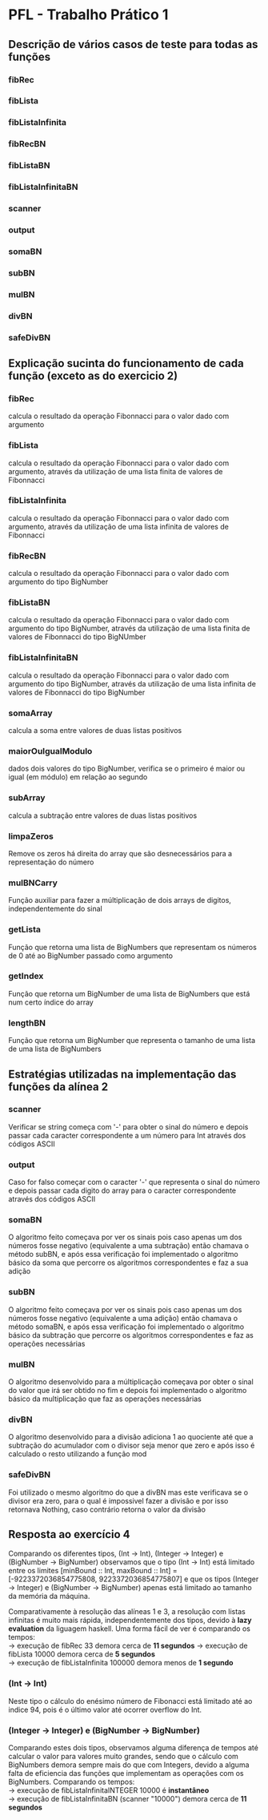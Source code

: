 # PFL - Trabalho Prático 1

## Descrição de vários casos de teste para todas as funções

### fibRec


### fibLista


### fibListaInfinita


### fibRecBN


### fibListaBN


### fibListaInfinitaBN


### scanner


### output


### somaBN


### subBN


### mulBN


### divBN


### safeDivBN


## Explicação sucinta do funcionamento de cada função (exceto as do exercicio 2)

### fibRec

calcula o resultado da operação Fibonnacci para o valor dado com argumento

### fibLista

calcula o resultado da operação Fibonnacci para o valor dado com argumento, através da utilização de uma lista finita de valores de Fibonnacci

### fibListaInfinita

calcula o resultado da operação Fibonnacci para o valor dado com argumento, através da utilização de uma lista infinita de valores de Fibonnacci

### fibRecBN

calcula o resultado da operação Fibonnacci para o valor dado com argumento do tipo BigNumber

### fibListaBN

calcula o resultado da operação Fibonnacci para o valor dado com argumento do tipo BigNumber, através da utilização de uma lista finita de valores de Fibonnacci do tipo BigNUmber

### fibListaInfinitaBN

calcula o resultado da operação Fibonnacci para o valor dado com argumento do tipo BigNumber, através da utilização de uma lista infinita de valores de Fibonnacci do tipo BigNumber

### somaArray

calcula a soma entre valores de duas listas positivos

### maiorOuIgualModulo

dados dois valores do tipo BigNumber, verifica se o primeiro é maior ou igual (em módulo) em relação ao segundo

### subArray

calcula a subtração entre valores de duas listas positivos

### limpaZeros

Remove os zeros há direita do array que são desnecessários para a representação do número

### mulBNCarry

Função auxiliar para fazer a múltiplicação de dois arrays de digitos, independentemente do sinal

### getLista

Função que retorna uma lista de BigNumbers que representam os números de 0 até ao BigNumber passado como argumento

### getIndex

Função que retorna um BigNumber de uma lista de BigNumbers que está num certo índice do array

### lengthBN

Função que retorna um BigNumber que representa o tamanho de uma lista de uma lista de BigNumbers

## Estratégias utilizadas na implementação das funções da alínea 2

### scanner

Verificar se string começa com '-' para obter o sinal do número e depois passar cada caracter correspondente a um número para Int através dos códigos ASCII

### output

Caso for falso começar com o caracter '-' que representa o sinal do número e depois passar cada digito do array para o caracter correspondente através dos códigos ASCII

### somaBN

O algoritmo feito começava por ver os sinais pois caso apenas um dos números fosse negativo (equivalente a uma subtração) então chamava o método subBN, e após essa verificação foi implementado o algoritmo básico da soma que percorre os algoritmos correspondentes e faz a sua adição

### subBN

O algoritmo feito começava por ver os sinais pois caso apenas um dos números fosse negativo (equivalente a uma adição) então chamava o método somaBN, e após essa verificação foi implementado o algoritmo básico da subtração que percorre os algoritmos correspondentes e faz as operações necessárias

### mulBN

O algoritmo desenvolvido para a múltiplicação começava por obter o sinal do valor que irá ser obtido no fim e depois foi implementado o algoritmo básico da multiplicação que faz as operações necessárias

### divBN

O algoritmo desenvolvido para a divisão adiciona 1 ao quociente até que a subtração do acumulador com o divisor seja menor que zero e após isso é calculado o resto utilizando a função mod

### safeDivBN

Foi utilizado o mesmo algoritmo do que a divBN mas este verificava se o divisor era zero, para o qual é impossivel fazer a divisão e por isso retornava Nothing, caso contrário retorna o valor da divisão

## Resposta ao exercício 4

Comparando os diferentes tipos, (Int -> Int), (Integer -> Integer) e (BigNumber -> BigNumber) observamos que o tipo (Int -> Int) está limitado entre os limites [minBound :: Int, maxBound :: Int] = [-9223372036854775808, 9223372036854775807] e que os tipos (Integer -> Integer) e (BigNumber -> BigNumber) apenas está limitado ao tamanho da memória da máquina.

Comparativamente à resolução das alíneas 1 e 3, a resolução com listas infinitas é muito mais rápida, independentemente dos tipos, devido à **lazy evaluation** da liguagem haskell. Uma forma fácil de ver é comparando os tempos:  
 -> execução de fibRec 33 demora cerca de **11 segundos**
 -> execução de fibLista 10000 demora cerca de **5 segundos**  
 -> execução de fibListaInfinita 100000 demora menos de **1 segundo**

### (Int -> Int)

Neste tipo o cálculo do enésimo número de Fibonacci está limitado até ao indice 94, pois é o último valor até ocorrer overflow do Int.

### (Integer -> Integer) e (BigNumber -> BigNumber)

Comparando estes dois tipos, observamos alguma diferença de tempos até calcular o valor para valores muito grandes, sendo que o cálculo com BigNumbers demora sempre mais do que com Integers, devido a alguma falta de eficiencia das funções que implementam as operações com os BigNumbers. Comparando os tempos:  
 -> execução de fibListaInfinitaINTEGER 10000 é **instantâneo**  
 -> execução de fibListaInfinitaBN (scanner "10000")  demora cerca de **11 segundos**  




